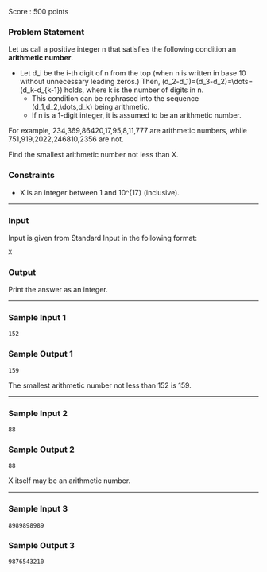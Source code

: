 Score : 500 points

### Problem Statement

Let us call a positive integer n that satisfies the following condition an **arithmetic number**.

* Let d\_i be the i-th digit of n from the top (when n is written in base 10 without unnecessary leading zeros.) Then, (d\_2-d\_1)=(d\_3-d\_2)=\dots=(d\_k-d\_{k-1}) holds, where k is the number of digits in n.
  + This condition can be rephrased into the sequence (d\_1,d\_2,\dots,d\_k) being arithmetic.
  + If n is a 1-digit integer, it is assumed to be an arithmetic number.

For example, 234,369,86420,17,95,8,11,777 are arithmetic numbers, while 751,919,2022,246810,2356 are not.

Find the smallest arithmetic number not less than X.

### Constraints

* X is an integer between 1 and 10^{17} (inclusive).

---

### Input

Input is given from Standard Input in the following format:

```
X
```

### Output

Print the answer as an integer.

---

### Sample Input 1

```
152
```

### Sample Output 1

```
159
```

The smallest arithmetic number not less than 152 is 159.

---

### Sample Input 2

```
88
```

### Sample Output 2

```
88
```

X itself may be an arithmetic number.

---

### Sample Input 3

```
8989898989
```

### Sample Output 3

```
9876543210
```
